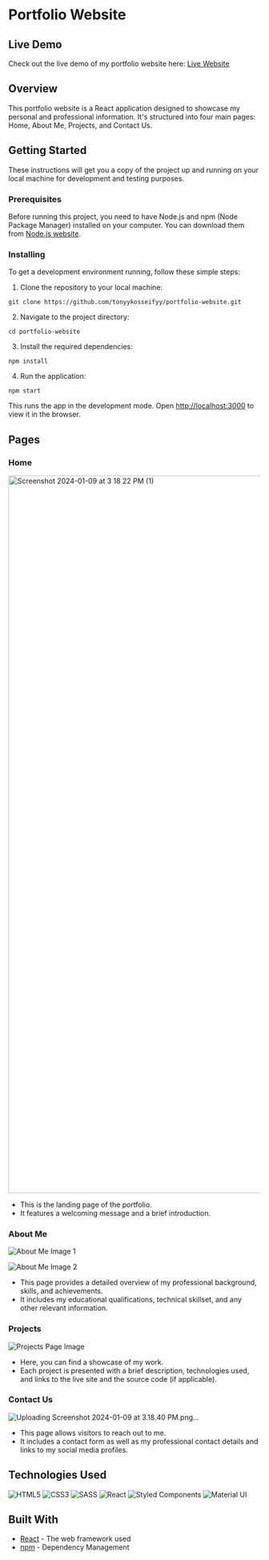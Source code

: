 # Portfolio Website

## Live Demo

Check out the live demo of my portfolio website here: [Live Website](https://tonyykosseifyy.github.io/react-portfolio)

## Overview

This portfolio website is a React application designed to showcase my personal and professional information. It's structured into four main pages: Home, About Me, Projects, and Contact Us.

## Getting Started

These instructions will get you a copy of the project up and running on your local machine for development and testing purposes.

### Prerequisites 


Before running this project, you need to have Node.js and npm (Node Package Manager) installed on your computer. You can download them from [Node.js website](https://nodejs.org/).

### Installing

To get a development environment running, follow these simple steps:


1. Clone the repository to your local machine:
```
git clone https://github.com/tonyykosseifyy/portfolio-website.git
```

2. Navigate to the project directory:
```
cd portfolio-website
```

3. Install the required dependencies:
```
npm install
```

4. Run the application:
```
npm start
```

This runs the app in the development mode. Open [http://localhost:3000](http://localhost:3000) to view it in the browser.

## Pages

### Home

<img width="1431" alt="Screenshot 2024-01-09 at 3 18 22 PM (1)" src="https://github.com/tonyykosseifyy/react-portfolio/assets/68602228/be267b7e-63b6-440f-a9e3-1b88a13b0cc1">


- This is the landing page of the portfolio.
- It features a welcoming message and a brief introduction.

### About Me

![About Me Image 1](https://via.placeholder.com/600x400)

![About Me Image 2](https://via.placeholder.com/600x400)

- This page provides a detailed overview of my professional background, skills, and achievements.
- It includes my educational qualifications, technical skillset, and any other relevant information.

### Projects

![Projects Page Image](https://via.placeholder.com/600x400)

- Here, you can find a showcase of my work.
- Each project is presented with a brief description, technologies used, and links to the live site and the source code (if applicable).

### Contact Us

![Uploading Screenshot 2024-01-09 at 3.18.40 PM.png…]()

- This page allows visitors to reach out to me.
- It includes a contact form as well as my professional contact details and links to my social media profiles.


## Technologies Used


![HTML5](https://img.shields.io/badge/html5-%23E34F26.svg?style=for-the-badge&logo=html5&logoColor=white)
![CSS3](https://img.shields.io/badge/css3-%231572B6.svg?style=for-the-badge&logo=css3&logoColor=white)
![SASS](https://img.shields.io/badge/SASS-hotpink.svg?style=for-the-badge&logo=SASS&logoColor=white)
![React](https://img.shields.io/badge/react-%2320232a.svg?style=for-the-badge&logo=react&logoColor=%2361DAFB)
![Styled Components](https://img.shields.io/badge/styled--components-DB7093?style=for-the-badge&logo=styled-components&logoColor=white)
![Material UI](https://img.shields.io/badge/Material--UI-0081CB.svg?style=for-the-badge&logo=material-ui&logoColor=white)

## Built With

- [React](https://reactjs.org/) - The web framework used
- [npm](https://www.npmjs.com/) - Dependency Management



